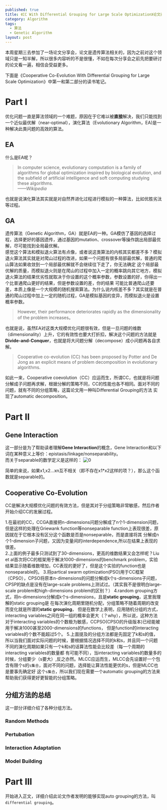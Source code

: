 ```yaml
---
published: true
title: 《CC With Differential Grouping for Large Scale Optimization》论文阅读
category: Algorithm
tags: 
  - 算法
  - Genetic Algorithm
layout: post
---
```


本周星期三去参加了一场论文分享会，论文是遗传算法相关的，因为之前对这个领域只是一知半解，所以很多内容听的不是很懂，不如在每次分享会之前先把要研讨的论文看一遍，相信会受益更多。

下面是《Cooperative Co-Evolution With Differential Grouping for Large Scale Optimization》中第一和第二部分的读书笔记。

# Part I

优化问题一直是算法领域的一个难题，原因在于它难以被**直接**解决，我们只能找到一个近似最优解（near-optimal），演化算法（Evolutionary Algorithm，EA)是一种解决此类问题的高效的算法。

## EA

什么是EA呢？  
>In computer science, evolutionary computation is a family of algorithms for global optimization inspired by biological evolution, and the subfield of artificial intelligence and soft computing studying these algorithms.  
*——Wikipedia*

也就是说演化算法其实就是对自然界进化过程进行模拟的一种算法，比如优胜劣汰等过程。

## GA

遗传算法（Genetic Algorithm，GA）就是EA的一种。GA模仿了基因的选择过程，选择更好的基因遗传，通过基因的mutation、crossover等操作跳出局部最优解，尽可能找到全局最优解。  
感觉这个算法和模拟退火算法有点像，或者说这类算法的内核其实都差不多？模拟退火算法其实就是对爬山过程的改进，如果一个问题有很多局部最优解，普通的爬山算法如果收敛到一个局部最优解就不会继续往下走了，你无法确定
这个局部最优解的质量，而模拟退火则是在爬山的过程中加入一定的概率跳向其它地方，模拟退火算法的结果优劣性就取决于你设置的这个概率参数，参数设置的好，你得出一个比普通爬山更好的结果，但是参数设置的差，你的结果
可能比普通爬山还要差，本质上像是一个大规模的随机搜索算法。为什么说内核差不多？其实就是在普通的爬山过程中加上一定的随机过程，GA是模拟基因的变异，而模拟退火是设置概率参数。
 
>However, their performance deteriorates rapidly as the dimensionality of the problem increases。

也就是说，虽然EA对这类大规模优化问题很有效，但是一旦问题的维数（dimensionality）上升，它的有效性也要大打折扣，解决这个问题的方法就是**Divide-and-Conquer**，也就是将大问题分解（decompose）成小问题再各自求解。

>Cooperative co-evolution (CC) has been proposed by Potter and De Jong as an explicit means of problem decomposition in evolutionary algorithms.

如此一来，Cooperative coevolution（CC）应运而生，所谓CC，也就是将问题分解成子问题再求解，根据分解的策略不同，CC的性能也各不相同。面对不同的问题，就有不同的分组策略，这篇论文用一种叫Differential Grouping的方法
实现了automatic decomposition。

# Part II

## Gene Interaction

这一部分是为了帮助读者理解**Gene Interaction**的概念，Gene Interaction和以下词在某种意义上等价：epistasis/linkage/nonseparability。  
而关于separable的数学定义是这样的：
![0](https://raw.githubusercontent.com/Logos23333/Logos23333.github.io/master/_posts/image/CC/0.png)

简单的来说，如果x1,x2...xn互不相关（即不存在x1*x2这样的项？），那么这个函数就是separable的。

## Cooperative Co-Evolution

CC是解决大规模优化问题的有效方法，但是其对于分组策略非常敏感，然后作者开始介绍CC的发展过程。

1.在最初的CC，CCGA直接把n-dimensions问题分解成了n个1-dimension问题，但是这样的处理在Griewank function等nonseparable function上表现很差，原因就在于它根本没有区分这个函数是否是nonseparable，而是直接将其
分解成n个1-dimension子问题，又因为变量间的interdependence,所以在结果上表现的很差。  
2.上面的例子最多只测试到了30-dimensions，更高的维数结果又会怎样呢？Liu et al首次将CC的框架用于解决1000-dimensions的benchmark problem，实验结果显示随着维数增加，CC表现的更好了，但是这个实验的function也是
nonseparable的。
3.将partical swarm optimization(PSO)用于CC框架（CPSO），CPSO将原本n-dimensions的问题分解成k个s-dimensions子问题，CPSP的缺点是没有在large-scale problems上测试过。（其实我不是很明白large-scale problem和high-dimensions problem的区别？）
4.random grouping方式，将n-dimensions分解成k个s-dimensions，且是**static grouping**，这里我理解的static grouping是 在每次演化周期里随机分配，分组策略不随着周期的改变而变化就是所谓的**static grouping**，
但是在数学上表明，应用随机分组的方式，interacting variables之间在同一组的概率会更大（？why），所以说，这种方法对于interacting variables的个数极为敏感，CCPSO(CPSO的升级版本)已经能被用于解决1000甚至2000-dimensions的functions，
但是function的interacting variables的个数不能超过5个。
5.上面提及的分组方法都是先固定了k和s的值，所以当我们面对实际问题的时候，要根据情况选择不同的k和s，并且同一个问题不同的演化周期如果只有一个k和s的话算法性能会比较差（每一个周期的interacting variables的数量都
有可能不同），当interacting variables的数量多的时候，分组要少（s要大）,反之亦然。MLCC应运而生，MLCC会先设置好一个包含有限个s的`s集合`，面对不同的问题，选择能让算法性能更优的s，但是MLCC也是要事先确定好
这个`s集合`，所以我们现在需要一个automatic grouping的方法来帮助我们获得更好更智能的分组策略。

## 分组方法的总结

这一部分详细介绍了各种分组方法。

### Random Methods

### Pertubation

### Interaction Adaptation

### Model Building

# Part III

开始进入正文，详细介绍此论文作者发明的能够实现auto grouping的方法，叫`differential grouping`。

